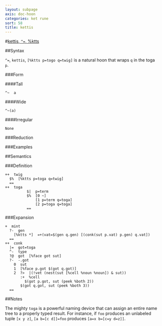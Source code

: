 ```yaml
---
layout: subpage
axis: doc-hoon
categories: ket rune
sort: 58
title: kettis
---
```




#[kettis, `^=`, %ktts](#ktts)

##Syntax

`^=`, `kettis`, `[%ktts p=togo q=twig]` is a natural hoon that wraps `q` in the toga `p`.

###Form

####Tall

    ^~  a

####Wide

    ^~(a)

####Irregular

    None

###Reduction

###Examples

##Semantics

###Definition

    ++  twig  
      $%  [%ktts p=toga q=twig]
      ==
    ++  toga
              $|  p=term
              $%  [0 ~]
                  [1 p=term q=toga]
                  [2 p=toga q=toga]
              == 

###Expansion

    +  mint
      ?-  gen
        [%ktts *]  =+(vat=$(gen q.gen) [(conk(sut p.vat) p.gen) q.vat])
      ==
    ++  conk
      |=  got=toga
      ^-  type
      ?@  got  [%face got sut]
      ?-  -.got
        0  sut
        1  [%face p.got $(got q.got)]
        2  ?>  |(!vet (nest(sut [%cell %noun %noun]) & sut))
           :+  %cell
             $(got p.got, sut (peek %both 2)) 
           $(got q.got, sut (peek %both 3))
      ==

##Notes

The mighty `toga` is a powerful naming device that can assign an
entire name tree to a properly typed result.  For instance, if
`foo` produces an unlabeled tuple `[x y z]`, `[a b=[c d]]=foo` produces `[a=x b=[c=y d=z]]`.